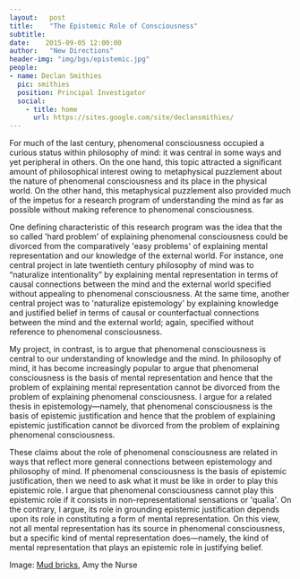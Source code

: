 ```yaml
---
layout:   post
title:    "The Epistemic Role of Consciousness"
subtitle:  
date:    2015-09-05 12:00:00
author:   "New Directions"
header-img: "img/bgs/epistemic.jpg"
people:
- name: Declan Smithies
  pic: smithies
  position: Principal Investigator
  social:
    - title: home
      url: https://sites.google.com/site/declansmithies/
---
```


For much of the last century, phenomenal consciousness occupied a curious status within philosophy of mind: it was central in some ways and yet peripheral in others. On the one hand, this topic attracted a significant amount of philosophical interest owing to metaphysical puzzlement about the nature of phenomenal consciousness and its place in the physical world. On the other hand, this metaphysical puzzlement also provided much of the impetus for a research program of understanding the mind as far as possible without making reference to phenomenal consciousness.

One defining characteristic of this research program was the idea that the so called 'hard problem' of explaining phenomenal consciousness could be divorced from the comparatively 'easy problems' of explaining mental representation and our knowledge of the external world. For instance, one central project in late twentieth century philosophy of mind was to “naturalize intentionality” by explaining mental representation in terms of causal connections between the mind and the external world specified without appealing to phenomenal consciousness. At the same time, another central project was to 'naturalize epistemology' by explaining knowledge and justified belief in terms of causal or counterfactual connections between the mind and the external world; again, specified without reference to phenomenal consciousness.

My project, in contrast, is to argue that phenomenal consciousness is central to our understanding of knowledge and the mind. In philosophy of mind, it has become increasingly popular to argue that phenomenal consciousness is the basis of mental representation and hence that the problem of explaining mental representation cannot be divorced from the problem of explaining phenomenal consciousness. I argue for a related thesis in epistemology—namely, that phenomenal consciousness is the basis of epistemic justification and hence that the problem of explaining epistemic justification cannot be divorced from the problem of explaining phenomenal consciousness.

These claims about the role of phenomenal consciousness are related in ways that reflect more general connections between epistemology and philosophy of mind. If phenomenal consciousness is the basis of epistemic justification, then we need to ask what it must be like in order to play this epistemic role. I argue that phenomenal consciousness cannot play this epistemic role if it consists in non-representational sensations or 'qualia'. On the contrary, I argue, its role in grounding epistemic justification depends upon its role in constituting a form of mental representation. On this view, not all mental representation has its source in phenomenal consciousness, but a specific kind of mental representation does—namely, the kind of mental representation that plays an epistemic role in justifying belief.

<span class="caption text-muted">Image: 
<a href="https://www.flickr.com/photos/amyashcraft/13878831344/in/photolist-n9qD2A-j38W9Y-n9qv2N-7cXGL1-7SH4Rj-cREXXf-7SDG3z-cREY93-cREXFj-9ivK8B-oxfbyQ-9ivZii-cBNqfo-9iw3QZ-9iw2sk-9X56An-8NJa8i-cSiduo-cSi8ZN-cSi6Aj-cSi7DE-cSieK3-cSiaNy-cSiepL-cSi4z9-cSicFd-cSi5H1-cSi9YY-cSie27-cSic2W-dwmFb4-dwmFix-dwsdo1-TigxB-ydMXLL-cYRxZh-9izSaA-9iwbGc-9ivYMP-9oLzgr-6dCyPW-8xxtPy-nvtjFX-nvbuLB-ndYRWu-ndYQQb-TiefM-tGYG3Z-8xus24-5Ff79w" target="_blank">Mud bricks</a>, 
Amy the Nurse</span>
